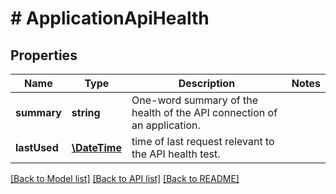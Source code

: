 # # ApplicationApiHealth

## Properties

Name | Type | Description | Notes
------------ | ------------- | ------------- | -------------
**summary** | **string** | One-word summary of the health of the API connection of an application. | 
**lastUsed** | [**\DateTime**](\DateTime.md) | time of last request relevant to the API health test. | 

[[Back to Model list]](../../README.md#documentation-for-models) [[Back to API list]](../../README.md#documentation-for-api-endpoints) [[Back to README]](../../README.md)


